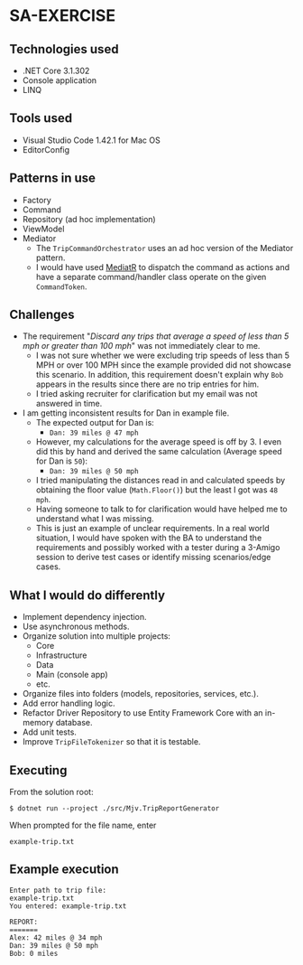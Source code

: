 # SA-EXERCISE

## Technologies used

* .NET Core 3.1.302
* Console application
* LINQ

## Tools used

* Visual Studio Code 1.42.1 for Mac OS
* EditorConfig

## Patterns in use

* Factory
* Command
* Repository (ad hoc implementation)
* ViewModel
* Mediator
  - The `TripCommandOrchestrator` uses an ad hoc version of the Mediator pattern.
  - I would have used [MediatR](https://github.com/jbogard/MediatR) to dispatch the command as actions and have a separate command/handler class operate on the given `CommandToken`.

## Challenges

* The requirement "*Discard any trips that average a speed of less than 5 mph or greater than 100 mph*" was not immediately clear to me.
  - I was not sure whether we were excluding trip speeds of less than 5 MPH or over 100 MPH since the example provided did not showcase this scenario. In addition, this requirement doesn't explain why `Bob` appears in the results since there are no trip entries for him.
  - I tried asking recruiter for clarification but my email was not answered in time.
* I am getting inconsistent results for Dan in example file.
  - The expected output for Dan is: 
    * `Dan: 39 miles @ 47 mph`
  - However, my calculations for the average speed is off by 3. I even did this by hand and derived the same calculation (Average speed for Dan is `50`):
    * `Dan: 39 miles @ 50 mph`
  - I tried manipulating the distances read in and calculated speeds by obtaining the floor value (`Math.Floor()`) but the least I got was `48 mph`.
  - Having someone to talk to for clarification would have helped me to understand what I was missing.
  - This is just an example of unclear requirements. In a real world situation, I would have spoken with the BA to understand the requirements and possibly worked with a tester during a 3-Amigo session to derive test cases or identify missing scenarios/edge cases.

## What I would do differently

* Implement dependency injection.
* Use asynchronous methods.
* Organize solution into multiple projects:
  - Core
  - Infrastructure
  - Data
  - Main (console app)
  - etc.
* Organize files into folders (models, repositories, services, etc.).
* Add error handling logic.
* Refactor Driver Repository to use Entity Framework Core with an in-memory database.
* Add unit tests.
* Improve `TripFileTokenizer` so that it is testable.

## Executing

From the solution root:

```
$ dotnet run --project ./src/Mjv.TripReportGenerator
```

When prompted for the file name, enter

```
example-trip.txt
```

## Example execution

```
Enter path to trip file:
example-trip.txt
You entered: example-trip.txt

REPORT:
=======
Alex: 42 miles @ 34 mph
Dan: 39 miles @ 50 mph
Bob: 0 miles
```
